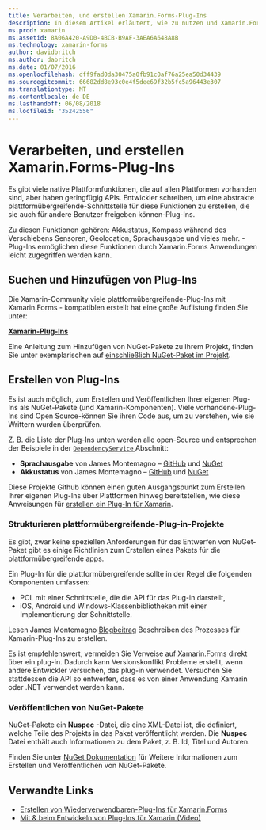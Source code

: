 ```yaml
---
title: Verarbeiten, und erstellen Xamarin.Forms-Plug-Ins
description: In diesem Artikel erläutert, wie zu nutzen und Xamarin.Forms-Plug-Ins zu erstellen. Plug-Ins werden normalerweise verwendet, um systemeigene Plattformfunktionen leicht verfügbar zu machen.
ms.prod: xamarin
ms.assetid: 8A06A420-A9D0-4BCB-B9AF-3AEA6A648A8B
ms.technology: xamarin-forms
author: davidbritch
ms.author: dabritch
ms.date: 01/07/2016
ms.openlocfilehash: dff9fad0da30475a0fb91c0af76a25ea50d34439
ms.sourcegitcommit: 66682dd8e93c0e4f5dee69f32b5fc5a96443e307
ms.translationtype: MT
ms.contentlocale: de-DE
ms.lasthandoff: 06/08/2018
ms.locfileid: "35242556"
---
```

# <a name="consuming-and-creating-xamarinforms-plugins"></a>Verarbeiten, und erstellen Xamarin.Forms-Plug-Ins

Es gibt viele native Plattformfunktionen, die auf allen Plattformen vorhanden sind, aber haben geringfügig APIs. Entwickler schreiben, um eine abstrakte plattformübergreifende-Schnittstelle für diese Funktionen zu erstellen, die sie auch für andere Benutzer freigeben können-Plug-Ins.

Zu diesen Funktionen gehören: Akkustatus, Kompass während des Verschiebens Sensoren, Geolocation, Sprachausgabe und vieles mehr. -Plug-Ins ermöglichen diese Funktionen durch Xamarin.Forms Anwendungen leicht zugegriffen werden kann.

## <a name="finding-and-adding-plugins"></a>Suchen und Hinzufügen von Plug-Ins

Die Xamarin-Community viele plattformübergreifende-Plug-Ins mit Xamarin.Forms - kompatiblen erstellt hat eine große Auflistung finden Sie unter:

[**Xamarin-Plug-Ins**](https://github.com/xamarin/plugins)

Eine Anleitung zum Hinzufügen von NuGet-Pakete zu Ihrem Projekt, finden Sie unter exemplarischen auf [einschließlich NuGet-Paket im Projekt](/visualstudio/mac/nuget-walkthrough/).


## <a name="creating-plugins"></a>Erstellen von Plug-Ins

Es ist auch möglich, zum Erstellen und Veröffentlichen Ihrer eigenen Plug-Ins als NuGet-Pakete (und Xamarin-Komponenten). Viele vorhandene-Plug-Ins sind Open Source-können Sie ihren Code aus, um zu verstehen, wie sie Writtern wurden überprüfen.

Z. B. die Liste der Plug-Ins unten werden alle open-Source und entsprechen der Beispiele in der [ `DependencyService` ](~/xamarin-forms/app-fundamentals/dependency-service/index.md) Abschnitt:

- **Sprachausgabe** von James Montemagno &ndash; [GitHub](https://github.com/jamesmontemagno/Xamarin.Plugins/tree/master/TextToSpeech) und [NuGet](https://www.nuget.org/packages/Xam.Plugin.Battery)
- **Akkustatus** von James Montemagno &ndash; [GitHub](https://github.com/jamesmontemagno/Xamarin.Plugins/tree/master/Battery) und [NuGet](https://www.nuget.org/packages/Xam.Plugins.TextToSpeech/)

Diese Projekte Github können einen guten Ausgangspunkt zum Erstellen Ihrer eigenen Plug-Ins über Plattformen hinweg bereitstellen, wie diese Anweisungen für [erstellen ein Plug-In für Xamarin](https://github.com/xamarin/plugins#create-a-plugin-for-xamarin).

### <a name="structuring-cross-platform-plugin-projects"></a>Strukturieren plattformübergreifende-Plug-in-Projekte

Es gibt, zwar keine speziellen Anforderungen für das Entwerfen von NuGet-Paket gibt es einige Richtlinien zum Erstellen eines Pakets für die plattformübergreifende apps.

Ein Plug-In für die plattformübergreifende sollte in der Regel die folgenden Komponenten umfassen:

- PCL mit einer Schnittstelle, die die API für das Plug-in darstellt,
- iOS, Android und Windows-Klassenbibliotheken mit einer Implementierung der Schnittstelle.

Lesen James Montemagno [Blogbeitrag](https://blog.xamarin.com/creating-reusable-plugins-for-xamarin-forms/) Beschreiben des Prozesses für Xamarin-Plug-Ins zu erstellen.

Es ist empfehlenswert, vermeiden Sie Verweise auf Xamarin.Forms direkt über ein plug-in.
Dadurch kann Versionskonflikt Probleme erstellt, wenn andere Entwickler versuchen, das plug-in verwendet. Versuchen Sie stattdessen die API so entwerfen, dass es von einer Anwendung Xamarin oder .NET verwendet werden kann.

### <a name="publishing-nuget-packages"></a>Veröffentlichen von NuGet-Pakete

NuGet-Pakete ein **Nuspec** -Datei, die eine XML-Datei ist, die definiert, welche Teile des Projekts in das Paket veröffentlicht werden. Die **Nuspec** Datei enthält auch Informationen zu dem Paket, z. B. Id, Titel und Autoren.

Finden Sie unter [NuGet Dokumentation](http://docs.nuget.org/create/creating-and-publishing-a-package) für Weitere Informationen zum Erstellen und Veröffentlichen von NuGet-Pakete.


## <a name="related-links"></a>Verwandte Links

- [Erstellen von Wiederverwendbaren-Plug-Ins für Xamarin.Forms](https://blog.xamarin.com/creating-reusable-plugins-for-xamarin-forms)
- [Mit & beim Entwickeln von Plug-Ins für Xamarin (Video)](https://university.xamarin.com/guestlectures/using-developing-plugins-for-xamarin)
